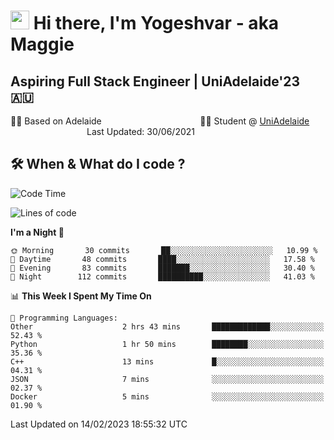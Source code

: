 <h1><img src="https://emojis.slackmojis.com/emojis/images/1531849430/4246/blob-sunglasses.gif?1531849430" width="30"/> Hi there, I'm Yogeshvar - aka Maggie</h1>

## Aspiring Full Stack Engineer | UniAdelaide'23 🇦🇺  
🏂🏻  Based on Adelaide &nbsp;&nbsp;&nbsp;&nbsp;&nbsp;&nbsp;&nbsp;&nbsp;&nbsp;&nbsp;&nbsp;&nbsp;&nbsp;&nbsp;&nbsp;&nbsp;&nbsp;&nbsp;&nbsp;&nbsp;&nbsp;&nbsp;&nbsp;&nbsp;&nbsp;&nbsp;&nbsp;&nbsp;&nbsp;&nbsp;&nbsp;&nbsp;&nbsp;&nbsp;&nbsp;&nbsp;&nbsp;&nbsp;&nbsp;👨‍💻 Student @ [UniAdelaide](https://www.adelaide.edu.au)   &nbsp;&nbsp;&nbsp;&nbsp;&nbsp;&nbsp;&nbsp;&nbsp;&nbsp;&nbsp;&nbsp;&nbsp;&nbsp;&nbsp;&nbsp;&nbsp;&nbsp;&nbsp;&nbsp;&nbsp;&nbsp;&nbsp;&nbsp;&nbsp;&nbsp;&nbsp;&nbsp;&nbsp;&nbsp;&nbsp;&nbsp;Last Updated: 30/06/2021

## 🛠 When & What do I code ?  

<!--START_SECTION:waka-->
![Code Time](http://img.shields.io/badge/Code%20Time-1%2C928%20hrs%2037%20mins-blue)

![Lines of code](https://img.shields.io/badge/From%20Hello%20World%20I%27ve%20Written-2%20Million%20lines%20of%20code-blue)

**I'm a Night 🦉** 

```text
🌞 Morning       30 commits       ██░░░░░░░░░░░░░░░░░░░░░░░   10.99 % 
🌆 Daytime       48 commits       ████░░░░░░░░░░░░░░░░░░░░░   17.58 % 
🌃 Evening       83 commits       ███████░░░░░░░░░░░░░░░░░░   30.40 % 
🌙 Night        112 commits       ██████████░░░░░░░░░░░░░░░   41.03 % 

```


📊 **This Week I Spent My Time On** 

```text
💬 Programming Languages: 
Other                    2 hrs 43 mins       █████████████░░░░░░░░░░░░   52.43 % 
Python                   1 hr 50 mins        ████████░░░░░░░░░░░░░░░░░   35.36 % 
C++                      13 mins             █░░░░░░░░░░░░░░░░░░░░░░░░   04.31 % 
JSON                     7 mins              ░░░░░░░░░░░░░░░░░░░░░░░░░   02.37 % 
Docker                   5 mins              ░░░░░░░░░░░░░░░░░░░░░░░░░   01.90 % 

```


 Last Updated on 14/02/2023 18:55:32 UTC
<!--END_SECTION:waka-->
